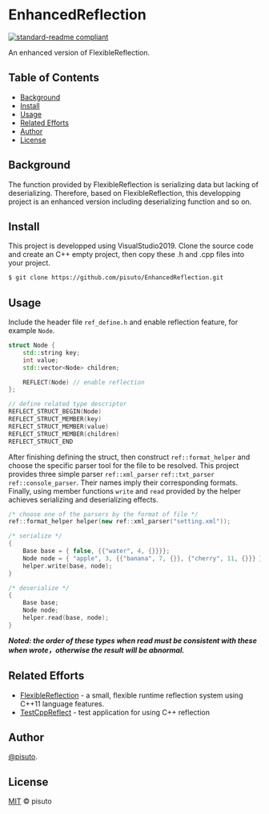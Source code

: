# EnhancedReflection
[![standard-readme compliant](https://img.shields.io/badge/csdn%20blog-link-brightgreen.svg?style=flat-square)](https://github.com/pisuto/EnhancedReflection)

An enhanced version of FlexibleReflection.
## Table of Contents
- [Background](#background)
- [Install](#install)
- [Usage](#usage)
- [Related Efforts](#related-efforts)
- [Author](#author)
- [License](#license)
## Background
The function provided by FlexibleReflection is serializing data but lacking of deserializing. Therefore, based on FlexibleReflection, this developping project is an enhanced version including deserializing function and so on.

## Install
This project is developped using VisualStudio2019. Clone the source code and create an C++ empty project, then copy these .h and .cpp files into your project.
```sh
$ git clone https://github.com/pisuto/EnhancedReflection.git
```

## Usage
Include the header file `ref_define.h` and enable reflection feature, for example `Node`.
```c++
struct Node {
    std::string key;
    int value;
    std::vector<Node> children;

    REFLECT(Node) // enable reflection     
};

// define related type descriptor
REFLECT_STRUCT_BEGIN(Node)
REFLECT_STRUCT_MEMBER(key)
REFLECT_STRUCT_MEMBER(value)
REFLECT_STRUCT_MEMBER(children)
REFLECT_STRUCT_END
```
After finishing defining the struct, then construct `ref::format_helper` and choose the specific parser tool for the file to be resolved. This project provides three simple parser `ref::xml_parser` `ref::txt_parser` `ref::console_parser`. Their names imply their corresponding formats. Finally, using member functions `write` and `read` provided by the helper achieves serializing and deserializing effects.
```c++
/* choose one of the parsers by the format of file */
ref::format_helper helper(new ref::xml_parser("setting.xml"));

/* serialize */
{
    Base base = { false, {{"water", 4, {}}}};
    Node node = { "apple", 3, {{"banana", 7, {}}, {"cherry", 11, {}}} };
    helper.write(base, node);
}

/* deserialize */
{
    Base base;
    Node node;
    helper.read(base, node);
}
```
***Noted: the order of these types when read must be consistent with these when wrote，otherwise the result will be abnormal.***


## Related Efforts
- [FlexibleReflection](https://github.com/preshing/FlexibleReflection) - a small, flexible runtime reflection system using C++11 language features.
- [TestCppReflect](https://github.com/tapika/TestCppReflect/) - test application for using C++ reflection

## Author
[@pisuto](https://github.com/pisuto).

## License
[MIT](LICENSE) © pisuto
